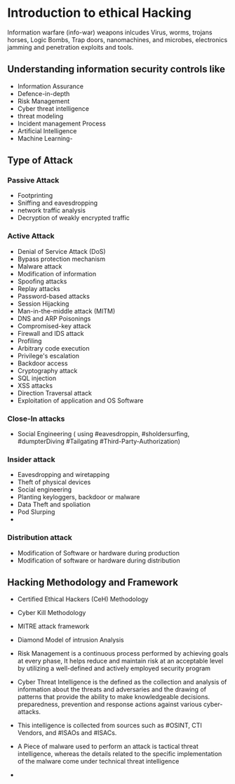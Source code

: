 # Introduction to ethical Hacking

Information warfare (info-war) weapons inlcudes Virus, worms, trojans horses, Logic Bombs, Trap doors, nanomachines, and microbes, electronics jamming and penetration exploits and tools.
## Understanding information security controls like
- Information Assurance
- Defence-in-depth
- Risk Management
- Cyber threat intelligence
- threat modeling
- Incident management Process
- Artificial Intelligence
- Machine Learning- 


## Type of Attack
### Passive Attack
- Footprinting
- Sniffing and eavesdropping
- network traffic analysis
- Decryption of weakly encrypted traffic
### Active Attack
- Denial of Service Attack (DoS)
- Bypass protection mechanism
- Malware attack 
- Modification of information
- Spoofing attacks
- Replay attacks
- Password-based attacks
- Session Hijacking
- Man-in-the-middle attack (MITM) 
- DNS and ARP Poisonings
- Compromised-key attack
- Firewall and IDS attack
- Profiling
- Arbitrary code execution
- Privilege's escalation
- Backdoor access
- Cryptography attack
- SQL injection
- XSS attacks
- Direction Traversal attack
- Exploitation of application and OS Software

### Close-In attacks
- Social Engineering ( using #eavesdroppin, #sholdersurfing, #dumpterDiving #Tailgating #Third-Party-Authorization)
### Insider attack
- Eavesdropping and wiretapping
- Theft of physical devices
- Social engineering
- Planting keyloggers, backdoor or malware
- Data Theft and spoliation
- Pod Slurping
-
### Distribution attack
- Modification of Software or hardware during production
- Modification of software or hardware during distribution


## Hacking Methodology and Framework
- Certified Ethical Hackers (CeH) Methodology
- Cyber Kill Methodology
- MITRE attack framework
- Diamond Model of intrusion Analysis





- Risk Management is a continuous process performed by achieving goals at every phase, It helps reduce and maintain risk at an acceptable level by utilizing a well-defined and actively employed security program
- Cyber Threat Intelligence is the defined as the collection and analysis of information about the threats and adversaries and the drawing of patterns that provide the ability to make knowledgeable decisions. preparedness, prevention and response actions against various cyber-attacks.
- This intelligence is collected from sources such as #OSINT, CTI Vendors, and #ISAOs and #ISACs. 
- A Piece of malware used to perform an attack is tactical threat intelligence, whereas the details related to the specific implementation of the malware come under technical threat intelligence
-
